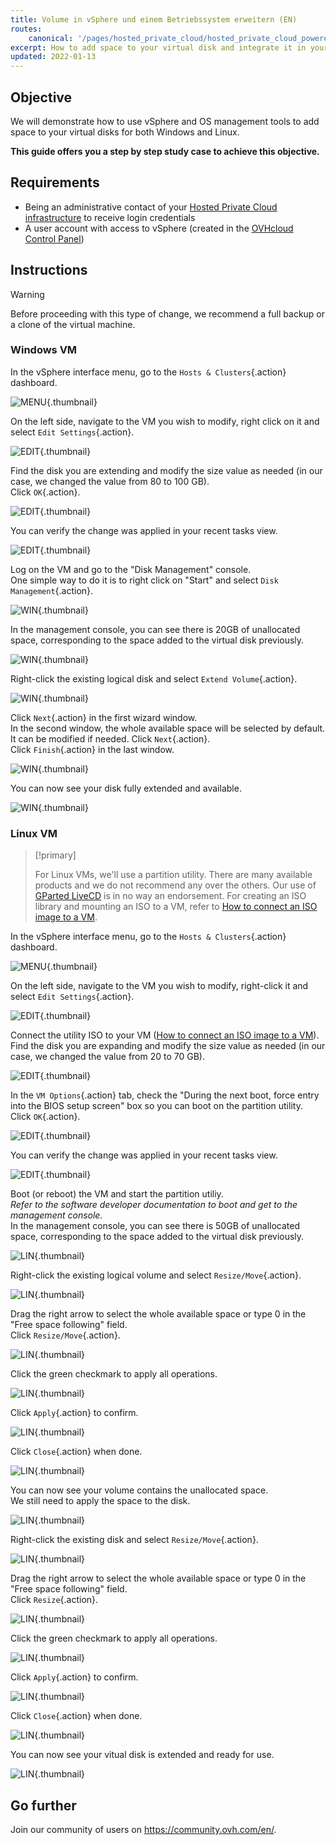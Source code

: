 ```yaml
---
title: Volume in vSphere und einem Betriebssystem erweitern (EN)
routes:
    canonical: '/pages/hosted_private_cloud/hosted_private_cloud_powered_by_vmware/extend_disk'
excerpt: How to add space to your virtual disk and integrate it in your VM
updated: 2022-01-13
---
```


## Objective

We will demonstrate how to use vSphere and OS management tools to add space to your virtual disks for both Windows and Linux.

**This guide offers you a step by step study case to achieve this objective.**

## Requirements

- Being an administrative contact of your [Hosted Private Cloud infrastructure](https://www.ovhcloud.com/de/enterprise/products/hosted-private-cloud/) to receive login credentials
- A user account with access to vSphere (created in the [OVHcloud Control Panel](https://www.ovh.com/auth/?action=gotomanager&from=https://www.ovh.de/&ovhSubsidiary=de))

## Instructions

> [!warning]
>
> Before proceeding with this type of change, we recommend a full backup or a clone of the virtual machine.
>

### Windows VM

In the vSphere interface menu, go to the `Hosts & Clusters`{.action} dashboard.

![MENU](images/en01dash.png){.thumbnail}

On the left side, navigate to the VM you wish to modify, right click on it and select `Edit Settings`{.action}.

![EDIT](images/en02vm.png){.thumbnail}

Find the disk you are extending and modify the size value as needed (in our case, we changed the value from 80 to 100 GB).<br>
Click `OK`{.action}.

![EDIT](images/en03hdd.png){.thumbnail}

You can verify the change was applied in your recent tasks view.

![EDIT](images/en04task.png){.thumbnail}

Log on the VM and go to the "Disk Management" console.<br>
One simple way to do it is to right click on "Start" and select `Disk Management`{.action}.

![WIN](images/en05start.png){.thumbnail}

In the management console, you can see there is 20GB of unallocated space, corresponding to the space added to the virtual disk previously.

![WIN](images/en06unallocated.png){.thumbnail}

Right-click the existing logical disk and select `Extend Volume`{.action}.

![WIN](images/en07extend.png){.thumbnail}

Click `Next`{.action} in the first wizard window.<br>
In the second window, the whole available space will be selected by default. It can be modified if needed. Click `Next`{.action}.<br>
Click `Finish`{.action} in the last window.

![WIN](images/en08wiz.png){.thumbnail}

You can now see your disk fully extended and available.

![WIN](images/en09done.png){.thumbnail}

### Linux VM

> [!primary]
>
> For Linux VMs, we'll use a partition utility. There are many available products and we do not recommend any over the others. Our use of [GParted LiveCD](http://gparted.sourceforge.net/livecd.php) is in no way an endorsement.
> For creating an ISO library and mounting an ISO to a VM, refer to [How to connect an ISO image to a VM](/pages/hosted_private_cloud/hosted_private_cloud_powered_by_vmware/how_to_connect_an_iso_image_to_a_vm).

In the vSphere interface menu, go to the `Hosts & Clusters`{.action} dashboard.

![MENU](images/en01dash.png){.thumbnail}

On the left side, navigate to the VM you wish to modify, right-click it and select `Edit Settings`{.action}.

![EDIT](images/en10vm.png){.thumbnail}

Connect the utility ISO to your VM ([How to connect an ISO image to a VM](/pages/hosted_private_cloud/hosted_private_cloud_powered_by_vmware/how_to_connect_an_iso_image_to_a_vm)).<br> 
Find the disk you are expanding and modify the size value as needed (in our case, we changed the value from 20 to 70 GB).<br>

![EDIT](images/en11hdd.png){.thumbnail}

In the `VM Options`{.action} tab, check the "During the next boot, force entry into the BIOS setup screen" box so you can boot on the partition utility.<br>
Click `OK`{.action}.

![EDIT](images/en12bios.png){.thumbnail}

You can verify the change was applied in your recent tasks view.

![EDIT](images/en13task.png){.thumbnail}

Boot (or reboot) the VM and start the partition utiliy.<br>
*Refer to the software developer documentation to boot and get to the management console.*<br>
In the management console, you can see there is 50GB of unallocated space, corresponding to the space added to the virtual disk previously.

![LIN](images/en14unallocated.png){.thumbnail}

Right-click the existing logical volume and select `Resize/Move`{.action}.

![LIN](images/en15extend.png){.thumbnail}

Drag the right arrow to select the whole available space or type 0 in the "Free space following" field.<br>
Click `Resize/Move`{.action}.

![LIN](images/en16wiz.png){.thumbnail}

Click the green checkmark to apply all operations.

![LIN](images/en17apply.png){.thumbnail}

Click `Apply`{.action} to confirm.

![LIN](images/en18confirm.png){.thumbnail}

Click `Close`{.action} when done.

![LIN](images/en19close.png){.thumbnail}

You can now see your volume contains the unallocated space.<br>
We still need to apply the space to the disk.

![LIN](images/en20disk.png){.thumbnail}

Right-click the existing disk and select `Resize/Move`{.action}.

![LIN](images/en21extend.png){.thumbnail}

Drag the right arrow to select the whole available space or type 0 in the "Free space following" field.<br>
Click `Resize`{.action}.

![LIN](images/en22wiz.png){.thumbnail}

Click the green checkmark to apply all operations.

![LIN](images/en23apply.png){.thumbnail}

Click `Apply`{.action} to confirm.

![LIN](images/en18confirm.png){.thumbnail}

Click `Close`{.action} when done.

![LIN](images/en19close.png){.thumbnail}

You can now see your vitual disk is extended and ready for use.<br>

![LIN](images/en24done.png){.thumbnail}

## Go further

Join our community of users on <https://community.ovh.com/en/>.
